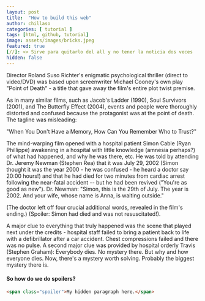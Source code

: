 ```yaml
---
layout: post
title:  "How to build this web"
author: chillaso
categories: [ tutorial ]
tags: [html, github, tutorial]
image: assets/images/bricks.jpeg
featured: true
[//]: <> Sirve para quitarlo del all y no tener la noticia dos veces
hidden: false
---
```


Director Roland Suso Richter's enigmatic psychological thriller (direct to video/DVD) was based upon screenwriter Michael Cooney's own play "Point of Death" - a title that gave away the film's entire plot twist premise.

As in many similar films, such as Jacob's Ladder (1990), Soul Survivors (2001), and The Butterfly Effect (2004), events and people were thoroughly distorted and confused because the protagonist was at the point of death. The tagline was misleading:

"When You Don't Have a Memory, How Can You Remember Who to Trust?"

The mind-warping film opened with a hospital patient Simon Cable (Ryan Phillippe) awakening in a <span class="spoiler"> hospital with little knowledge (amnesia perhaps?) of what had happened, and why he was there, etc. He was told by attending Dr. Jeremy Newman (Stephen Rea) that it was July 29, 2002 (Simon thought it was the year 2000 - he was confused - he heard a doctor say 20:00 hours!) and that he had died for two minutes from cardiac arrest following the near-fatal accident -- but he had been revived ("You're as good as new").</span> Dr. Newman: "Simon, this is the 29th of July. The year is 2002. And your wife, whose name is Anna, is waiting outside." 

(The doctor left off four crucial additional words, revealed in the film's ending.) (Spoiler: Simon had died and was not resuscitated!).

A major clue to everything that truly happened was the scene that played next under the credits - hospital staff failed to bring a patient back to life with a defibrillator after a car accident. Chest compressions failed and there was no pulse. A second major clue was provided by hospital orderly Travis (Stephen Graham): <span class="spoiler">Everybody dies. No mystery there. But why and how everyone dies. Now, there's a mystery worth solving. Probably the biggest mystery there is.</span>

#### So how do we do spoilers?

```html
<span class="spoiler">My hidden paragraph here.</span>
```
